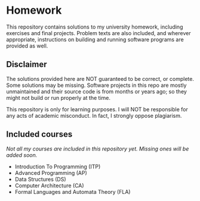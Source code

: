 # Homework

This repository contains solutions to my university homework, including exercises and final projects. Problem texts are also included, and wherever appropriate, instructions on building and running software programs are provided as well.

## Disclaimer

The solutions provided here are NOT guaranteed to be correct, or complete. Some solutions may be missing. Software projects in this repo are mostly unmaintained and their source code is from months or years ago; so they might not build or run properly at the time.

This repository is only for learning purposes. I will NOT be responsible for any acts of academic misconduct. In fact, I strongly oppose plagiarism.

## Included courses

*Not all my courses are included in this repository yet. Missing ones will be added soon.*

* Introduction To Programming (ITP)
* Advanced Programming (AP)
* Data Structures (DS)
* Computer Architecture (CA)
* Formal Languages and Automata Theory (FLA)
